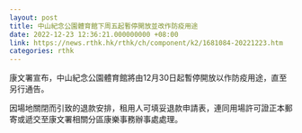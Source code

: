 ```yaml
---
layout: post
title: 中山紀念公園體育館下周五起暫停開放並改作防疫用途
date: 2022-12-23 12:36:21.000000000 +08:00
link: https://news.rthk.hk/rthk/ch/component/k2/1681084-20221223.htm
categories: rthk
---
```


康文署宣布，中山紀念公園體育館將由12月30日起暫停開放以作防疫用途，直至另行通告。

因場地關閉而引致的退款安排，租用人可填妥退款申請表，連同用場許可證正本郵寄或遞交至康文署相關分區康樂事務辦事處處理。
